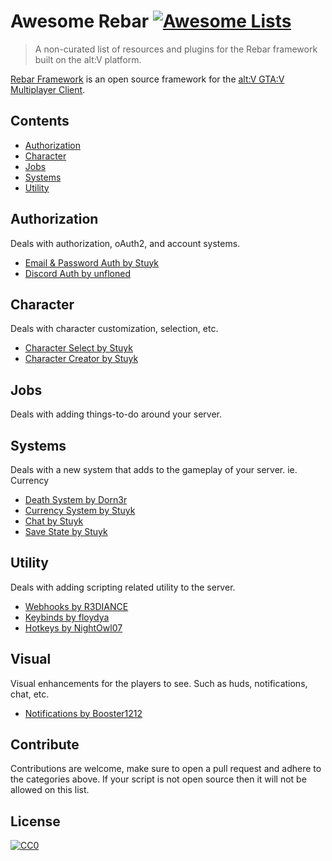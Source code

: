 # Awesome Rebar [![Awesome Lists](https://srv-cdn.himpfen.io/badges/awesome-lists/awesomelists-flat.svg)](https://github.com/brandonhimpfen/awesome)

> A non-curated list of resources and plugins for the Rebar framework built on the alt:V platform.

[Rebar Framework](https://github.com/Stuyk/rebar-altv) is an open source framework for the [alt:V GTA:V Multiplayer Client](https://altv.mp/).

## Contents

- [Authorization](#authorization)
- [Character](#character)
- [Jobs](#jobs)
- [Systems](#systems)
- [Utility](#utility)

## Authorization

Deals with authorization, oAuth2, and account systems.

- [Email & Password Auth by Stuyk](https://github.com/Stuyk/rebar-auth)
- [Discord Auth by unfloned](https://github.com/unfloned/rebar-discord-auth/)

## Character

Deals with character customization, selection, etc.

- [Character Select by Stuyk](https://github.com/Stuyk/rebar-character-select)
- [Character Creator by Stuyk](https://github.com/Stuyk/rebar-character-creator)

## Jobs

Deals with adding things-to-do around your server.

## Systems

Deals with a new system that adds to the gameplay of your server. ie. Currency

- [Death System by Dorn3r](https://github.com/dorn3r/rebar-death)
- [Currency System by Stuyk](https://github.com/Stuyk/rebar-currency)
- [Chat by Stuyk](https://github.com/Stuyk/rebar-chat)
- [Save State by Stuyk](https://github.com/Stuyk/rebar-save-state)

## Utility

Deals with adding scripting related utility to the server.

- [Webhooks by R3DIANCE](https://github.com/R3DIANCE/rebar-webhooks)
- [Keybinds by floydya](https://github.com/floydya/rebar-keybinds)
- [Hotkeys by NightOwl07](https://github.com/NightOwl07/rebar-hotkeys)

## Visual

Visual enhancements for the players to see. Such as huds, notifications, chat, etc.

- [Notifications by Booster1212](https://github.com/Booster1212/rebar-notifications)

## Contribute

Contributions are welcome, make sure to open a pull request and adhere to the categories above. If your script is not open source then it will not be allowed on this list.

## License

[![CC0](https://mirrors.creativecommons.org/presskit/buttons/88x31/svg/by-sa.svg)](http://creativecommons.org/licenses/by-sa/4.0/)
